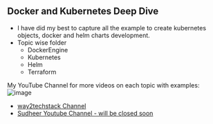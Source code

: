 ## Docker and Kubernetes Deep Dive
- I have did my best to capture all the example to create kubernetes objects, docker and helm charts development.
- Topic wise folder
  - DockerEngine
  - Kubernetes
  - Helm
  - Terraform

My YouTube Channel for more videos on each topic with examples:
![image](https://github.com/user-attachments/assets/2752ea1b-7efd-42b5-8009-6ca47e0dd2c0)

- [way2techstack Channel](https://www.youtube.com/@way2techstack)
- [Sudheer Youtube Channel - will be closed soon](https://www.youtube.com/channel/UCh2V8IkTjmu1yyAfYeU1zHw)

